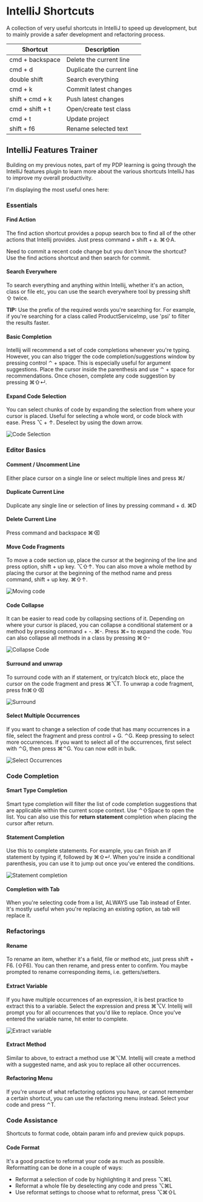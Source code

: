 # IntelliJ Shortcuts

A collection of very useful shortcuts in IntelliJ to speed up development, but to mainly provide a safer development
and refactoring process.

| Shortcut | Description |
| ------- | ----------- |
| cmd + backspace | Delete the current line |
| cmd + d | Duplicate the current line |
| double shift | Search everything |
| cmd + k | Commit latest changes |
| shift + cmd + k | Push latest changes |
| cmd + shift + t | Open/create test class |
| cmd + t | Update project |
| shift + f6 | Rename selected text |

## IntelliJ Features Trainer
Building on my previous notes, part of my PDP learning is going through the IntelliJ features plugin to learn more about
the various shortcuts IntelliJ has to improve my overall productivity.

I'm displaying the most useful ones here:

### Essentials

#### Find Action
The find action shortcut provides a popup search box to find all of the other actions that Intellij provides. 
Just press command + shift + a. ⌘⇧A.

Need to commit a recent code change but you don't know the shortcut? Use the find actions shortcut and 
then search for commit.

#### Search Everywhere
To search everything and anything within Intellij, whether it's an action, class or file etc, you can use the search everywhere 
tool by pressing shift ⇧ twice.

**TIP:** Use the prefix of the required words you're searching for. For example, if you're searching for a class called ProductServiceImp, 
use 'psi' to filter the results faster.

#### Basic Completion
Intellij will recommend a set of code completions whenever you're typing. However, you can also trigger the code completion/suggestions 
window by pressing control ⌃ + space. This is especially useful for argument suggestions. Place the cursor inside the parenthesis and use ⌃ + space for recommendations. 
Once chosen, complete any code suggestion by pressing ⌘⇧↵.

#### Expand Code Selection
You can select chunks of code by expanding the selection from where your cursor is placed. Useful for selecting a 
whole word, or code block with ease. Press ⌥ + ↑. Deselect by using the down arrow.

![Code Selection](https://raw.githubusercontent.com/BradNichol/Brain/8c05de9dd1642b2cdf3e12e5edb92e1ffe74ce93/media/img/codeselection.gif)

### Editor Basics

#### Comment / Uncomment Line
Either place cursor on a single line or select multiple lines and press ⌘/

#### Duplicate Current Line
Duplicate any single line or selection of lines by pressing command + d. ⌘D

#### Delete Current Line
Press command and backspace ⌘⌫

#### Move Code Fragments
To move a code section up, place the cursor at the beginning of the line and press option, shift + up key. ⌥⇧↑.
You can also move a whole method by placing the cursor at the beginning of the method name and press command, shift + up key. ⌘⇧↑.

![Moving code](https://raw.githubusercontent.com/BradNichol/Brain/f1a35ba98fb3103cbd5523a1d584336e070f1a01/media/img/movecode.gif)

#### Code Collapse
It can be easier to read code by collapsing sections of it. Depending on where your cursor is placed, you can collapse a conditional statement or
a method by pressing command + -. ⌘-. Press ⌘= to expand the code.
You can also collapse all methods in a class by pressing ⌘⇧-

![Collapse Code](https://raw.githubusercontent.com/BradNichol/Brain/189c49015c36f8db8a5ffb5342c6dd054d1160bd/media/img/collapsecode.gif)

#### Surround and unwrap
To surround code with an if statement, or try/catch block etc, place the cursor on the code fragment and press ⌘⌥T.
To unwrap a code fragment, press fn⌘⇧⌫

![Surround](https://raw.githubusercontent.com/BradNichol/Brain/485a625aeb954e474c107dbcdef28b5a912a6b46/media/img/surroundunwrap.gif)

#### Select Multiple Occurrences
If you want to change a selection of code that has many occurrences in a file, select the fragment and press control + G. ⌃G.
Keep pressing to select more occurrences. If you want to select all of the occurrences, first select with ⌃G, then press ⌘⌃G.
You can now edit in bulk.

![Select Occurrences](https://raw.githubusercontent.com/BradNichol/Brain/0434ccc5b014f88bb1d2c00e31cc0e397df40f1a/media/img/selectoccurrences.gif)


### Code Completion

#### Smart Type Completion
Smart type  completion will filter the list of code completion suggestions that are applicable within the current scope context.
Use ⌃⇧Space to open the list.
You can also use this for **return statement** completion when placing the cursor after return. 

#### Statement Completion
Use this to complete statements. For example, you can finish an if statement by typing if, followed by ⌘⇧↵.
When you're inside a conditional parenthesis, you can use it to jump out once you've entered the conditions.

![Statement completion](https://raw.githubusercontent.com/BradNichol/Brain/91a374bc6ee1e1b9a36dbd7174516d23c7b1d151/media/img/statementcompletion.gif)

#### Completion with Tab
When you're selecting code from a list, ALWAYS use Tab instead of Enter. It's mostly useful when you're replacing an existing
option, as tab will replace it.

### Refactorings

#### Rename
To rename an item, whether it's a field, file or method etc, just press shift + F6. (⇧F6). You can then rename, and 
press enter to confirm. You maybe prompted to rename corresponding items, i.e. getters/setters.

#### Extract Variable
If you have multiple occurrences of an expression, it is best practice to extract this to a variable.
Select the expression and press ⌘⌥V. Intellij will prompt you for all occurrences that you'd like to replace.
Once you've entered the variable name, hit enter to complete.

![Extract variable](https://raw.githubusercontent.com/BradNichol/Brain/a6a6ac1cbfe116a89627a00674c3926422a8be9c/media/img/extractvariable.gif)

#### Extract Method
Similar to above, to extract a method use ⌘⌥M. Intellij will create a method with a suggested name, and ask you 
to replace all other occurrences.

#### Refactoring Menu
If you're unsure of what refactoring options you have, or cannot remember a certain shortcut, you can use the refactoring menu instead.
Select your code and press ⌃T.


### Code Assistance
Shortcuts to format code, obtain param info and preview quick popups.

#### Code Format
It's a good practice to reformat your code as much as possible. Reformatting can be done in a couple of ways:
* Reformat a selection of code by highlighting it and press ⌥⌘L
* Reformat a whole file by deselecting any code and press ⌥⌘L
* Use reformat settings to choose what to reformat, press ⌥⌘⇧L